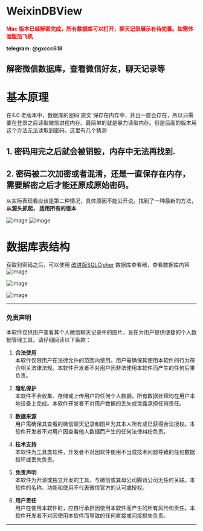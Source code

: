 # WeixinDBView

**<span style="color:red;">Mac 版本已经解密完成，所有数据库可以打开，聊天记录展示有待完善。如需体验版加飞机</span>**



**telegram: @gxccc618**
## 解密微信数据库，查看微信好友，聊天记录等
# 基本原理
在4.0 老版本中，数据库的密码'原文'保存在内存中，并且一直会存在，所以只需要在登录之后读取微信进程内存。最简单的就是暴力读取内存。但是后面的版本用这个方法无法读取到密码。这里有几个猜测
## 1. 密码用完之后就会被销毁，内存中无法再找到.
## 2. 密码被二次加密或者混淆，还是一直保存在内存，需要解密之后才能还原成原始密码。

从实际表现看应该是第二种情况，具体原因不能公开说。找到了一种最新的方法，**从源头抓起， 适用所有的版本**



![image](https://github.com/user-attachments/assets/83704398-e711-4769-ae3d-26127af078af)
![image](https://github.com/user-attachments/assets/47de4044-2160-417e-87a4-0674ffc6d996)

# 数据库表结构
获取到密码之后，可以使用 [改进版SQLCipher](https://github.com/johnli1988/SQLCipherForWeixin) 数据库查看器，查看数据库内容
![image](https://github.com/user-attachments/assets/c2a17ad3-47a0-4c5e-bfad-a6a752f68011)


![image](https://github.com/user-attachments/assets/9db1bf99-1baf-432b-b7ea-85eb00135256)

![image](https://github.com/user-attachments/assets/128abb01-be81-4be5-bffa-0cd33da67759)

---

### 免责声明

本软件仅供用户查看其个人微信聊天记录中的图片，旨在为用户提供便捷的个人数据管理工具。请仔细阅读以下条款：

1. **合法使用**  
   本软件仅限用户在法律允许的范围内使用。用户需确保其使用本软件的行为符合相关法律法规。本软件开发者不对用户因非法使用本软件而产生的任何后果负责。

2. **隐私保护**  
   本软件不会收集、存储或上传用户的任何个人数据。所有数据处理均在用户本地设备上完成。本软件开发者不对用户数据的丢失或泄露承担任何责任。

3. **数据来源**  
   用户需确保其查看的微信聊天记录和图片为其本人所有或已获得合法授权。本软件开发者不对用户因查看他人数据而产生的任何法律纠纷负责。

4. **技术支持**  
   本软件为工具类软件，开发者不对因软件使用不当或技术问题导致的任何数据损坏或丢失负责。

5. **免责声明**  
   本软件为开源或独立开发的工具，与微信或其母公司腾讯公司无任何关联。本软件的名称、功能和使用不代表微信官方的认可或授权。

6. **用户责任**  
   用户在使用本软件时，应自行承担因使用本软件而产生的所有风险和责任。本软件开发者不对因使用本软件而导致的任何直接或间接损失负责。

---
